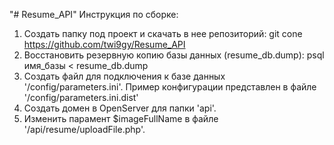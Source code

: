 "# Resume_API" 
Инструкция по сборке:
1) Создать папку под проект и скачать в нее репозиторий: git cone https://github.com/twi9gy/Resume_API
2) Восстановить резервную копию базы данных (resume_db.dump): psql имя_базы < resume_db.dump
3) Создать файл для подключения к базе данных '/config/parameters.ini'. Пример конфигурации представлен в файле '/config/parameters.ini.dist'
4) Создать домен в OpenServer для папки 'api'.
5) Изменить парамент $imageFullName в файле '/api/resume/uploadFile.php'.
